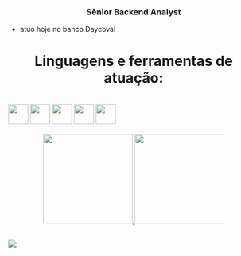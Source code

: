 ### 
<h3 align="center">Sênior Backend Analyst</h3>

- atuo hoje no banco Daycoval

<h1 align="center">Linguagens e ferramentas de atuação: </h1>
<div style="display: inline_block"><br>
<code><img height="40" src="https://www.google.com/url?sa=i&url=https%3A%2F%2Fwww.svgrepo.com%2Fsvg%2F373635%2Fgo-gopher&psig=AOvVaw3bH2S3rFf8cqCzl46zvyPl&ust=1733702695091000&source=images&cd=vfe&opi=89978449&ved=0CBQQjRxqFwoTCKjXoPzvlooDFQAAAAAdAAAAABAI"></code>
<code><img height="40" src="https://upload.wikimedia.org/wikipedia/commons/5/5c/AWS_Simple_Icons_AWS_Cloud.svg"></code>
<code><img height="40" src="https://upload.wikimedia.org/wikipedia/commons/thumb/e/ee/.NET_Core_Logo.svg/1024px-.NET_Core_Logo.svg.png"></code>
<code><img height="40" src="https://iconape.com/wp-content/files/sh/51404/svg/c--4.svg"></code>
<code><img height="40" src="https://logos-world.net/wp-content/uploads/2021/02/Docker-Symbol.png"></code>
</div>
</br>
<div align="center">
  <a href="https://github.com/lucasdemicco">
  <img height="180em" src="https://github-readme-stats.vercel.app/api?username=lucasdemicco&show_icons=true&theme=dracula&include_all_commits=true&count_private=true"/>
  <img height="180em" src="https://github-readme-stats.vercel.app/api/top-langs/?username=lucasdemicco&layout=compact&langs_count=7&theme=dracula"/>
</div>

 ##
 
<div> 
  <a href="https://www.linkedin.com/in/lucas-de-micco-a40b23208/" target="_blank"><img src="https://img.shields.io/badge/-LinkedIn-%230077B5?style=for-the-badge&logo=linkedin&logoColor=white" target="_blank"></a> 
 
<!--  ![Snake animation](https://github.com/henriquedemicco/henriquedemicco/blob/output/github-contribution-grid-snake.svg)
 -->
</div>



